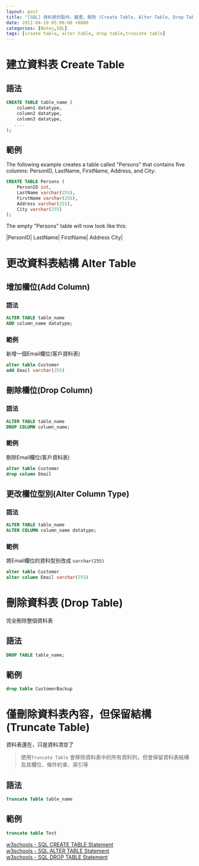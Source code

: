 ```yaml
---
layout: post
title: "[SQL] 資料表的製作、變更、刪除 (Create Table, Alter Table, Drop Table, Truncate Table)"
date: 2011-04-19 05:09:00 +0800
categories: [Notes,SQL]
tags: [create table, alter table, drop table,truncate table]
---
```


# 建立資料表 Create Table
## 語法
```sql
CREATE TABLE table_name (
    column1 datatype,
    column2 datatype,
    column3 datatype,
   ....
);
```


## 範例

The following example creates a table called "Persons" that contains five columns: PersonID, LastName, FirstName, Address, and City:

```sql
CREATE TABLE Persons (
    PersonID int,
    LastName varchar(255),
    FirstName varchar(255),
    Address varchar(255),
    City varchar(255) 
);
```

The empty "Persons" table will now look like this:

|PersonID|	LastName|	FirstName|	Address	City|


# 更改資料表結構 Alter Table 
## 增加欄位(Add Column)
### 語法

```sql
ALTER TABLE table_name
ADD column_name datatype;
```

### 範例
新增一個Email欄位(客戶資料表)

```sql
alter table Customer
add Email varchar(255)
```

## 刪除欄位(Drop Column)
### 語法

```sql
ALTER TABLE table_name
DROP COLUMN column_name;
```

### 範例
刪除Email欄位(客戶資料表)

```sql
alter table Customer
drop column Email
```

## 更改欄位型別(Alter Column Type)
### 語法

```sql
ALTER TABLE table_name
ALTER COLUMN column_name datatype;
```

### 範例
將Email欄位的資料型別改成 `varchar(255)`

```sql
alter table Customer
alter column Email varchar(255)
```

# 刪除資料表 (Drop Table)
完全刪除整個資料表

## 語法

```sql
DROP TABLE table_name;
```

## 範例

```sql
drop table CustomerBackup
```

# 僅刪除資料表內容，但保留結構 (Truncate Table)
資料表還在，只是資料清空了

> 使用`Truncate Table` 會移除資料表中的所有資料列，但會保留資料表結構及其欄位、條件約束、索引等

## 語法
```sql
Truncate Table table_name
```

## 範例
```sql
truncate table Test
```

[w3schools - SQL CREATE TABLE Statement](https://www.w3schools.com/sql/sql_create_table.asp)        
[w3schools - SQL ALTER TABLE Statement](https://www.w3schools.com/sql/sql_alter.asp)        
[w3schools - SQL DROP TABLE Statement](https://www.w3schools.com/sql/sql_drop_table.asp)